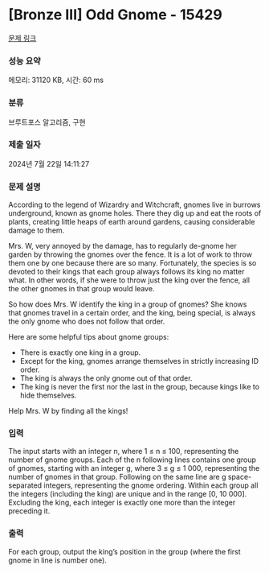 # [Bronze III] Odd Gnome - 15429 

[문제 링크](https://www.acmicpc.net/problem/15429) 

### 성능 요약

메모리: 31120 KB, 시간: 60 ms

### 분류

브루트포스 알고리즘, 구현

### 제출 일자

2024년 7월 22일 14:11:27

### 문제 설명

<p>According to the legend of Wizardry and Witchcraft, gnomes live in burrows underground, known as gnome holes. There they dig up and eat the roots of plants, creating little heaps of earth around gardens, causing considerable damage to them.</p>

<p>Mrs. W, very annoyed by the damage, has to regularly de-gnome her garden by throwing the gnomes over the fence. It is a lot of work to throw them one by one because there are so many. Fortunately, the species is so devoted to their kings that each group always follows its king no matter what. In other words, if she were to throw just the king over the fence, all the other gnomes in that group would leave.</p>

<p>So how does Mrs. W identify the king in a group of gnomes? She knows that gnomes travel in a certain order, and the king, being special, is always the only gnome who does not follow that order.</p>

<p>Here are some helpful tips about gnome groups:</p>

<ul>
	<li>There is exactly one king in a group.</li>
	<li>Except for the king, gnomes arrange themselves in strictly increasing ID order.</li>
	<li>The king is always the only gnome out of that order.</li>
	<li>The king is never the first nor the last in the group, because kings like to hide themselves.</li>
</ul>

<p>Help Mrs. W by finding all the kings!</p>

### 입력 

 <p>The input starts with an integer n, where 1 ≤ n ≤ 100, representing the number of gnome groups. Each of the n following lines contains one group of gnomes, starting with an integer g, where 3 ≤ g ≤ 1 000, representing the number of gnomes in that group. Following on the same line are g space-separated integers, representing the gnome ordering. Within each group all the integers (including the king) are unique and in the range [0, 10 000]. Excluding the king, each integer is exactly one more than the integer preceding it.</p>

### 출력 

 <p>For each group, output the king’s position in the group (where the first gnome in line is number one).</p>

